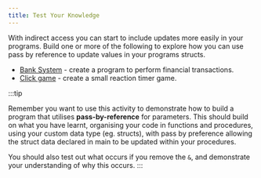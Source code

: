 ```yaml
---
title: Test Your Knowledge
---
```


With indirect access you can start to include updates more easily in your programs. Build one or more of the following to explore how you can use pass by reference to update values in your programs structs.

- [Bank System](/book/part-2-organised-code/4-indirect-access/3-explore/3-1-database) - create a program to perform financial transactions.
- [Click game](/book/part-2-organised-code/4-indirect-access/3-explore/3-2-reaction-game) - create a small reaction timer game.

:::tip

Remember you want to use this activity to demonstrate how to build a program that utilises **pass-by-reference** for parameters. This should build on what you have learnt, organising your code in functions and procedures, using your custom data type (eg. structs), with pass by preference allowing the struct data declared in main to be updated within your procedures.

You should also test out what occurs if you remove the `&`, and demonstrate your understanding of why this occurs.
:::
